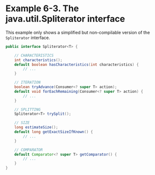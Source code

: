 # Example 6-3. The java.util.Spliterator interface

This example only shows a simplified but non-compilable version of the `Spliterator` interface.

```java
public interface Spliterator<T> {

    // CHARACTERISTICS
    int characteristics();
    default boolean hasCharacteristics(int characteristics) {
        // ...
    }

    // ITERATION
    boolean tryAdvance(Consumer<? super T> action);
    default void forEachRemaining(Consumer<? super T> action) {
        // ...
    }

    // SPLITTING
    Spliterator<T> trySplit();

    // SIZE
    long estimateSize();
    default long getExactSizeIfKnown() {
        // ...
    }

    // COMPARATOR
    default Comparator<? super T> getComparator() {
        // ...
    }
}
```